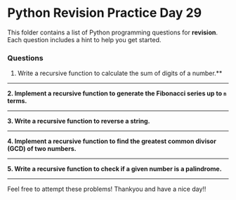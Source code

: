 # Python Revision Practice **Day 29**

This folder contains a list of Python programming questions for **revision**. Each question includes a hint to help you get started.

### Questions

1. Write a recursive function to calculate the sum of digits of a number.**

---


**2. Implement a recursive function to generate the Fibonacci series up to `n` terms.**

---


**3. Write a recursive function to reverse a string.**

---


**4. Implement a recursive function to find the greatest common divisor (GCD) of two numbers.**

---


**5. Write a recursive function to check if a given number is a palindrome.**

---

Feel free to attempt these problems!
Thankyou and have a nice day!!
